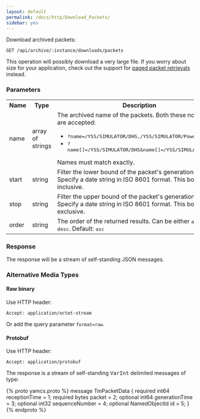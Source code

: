 ```yaml
---
layout: default
permalink: /docs/http/Download_Packets/
sidebar: yes
---
```


Download archived packets:

    GET /api/archive/:instance/downloads/packets

<div class="hint">
This operation will possibly download a very large file. If you worry about size for your application, check out the support for <a href="/docs/http/List_Packets/">paged packet retrievals</a> instead.
</div>


### Parameters

<table class="inline">
    <tr>
        <th>Name</th>
        <th>Type</th>
        <th>Description</th>
    </tr>
    <tr>
        <td class="code">name</td>
        <td class="code">array of strings</td>
        <td>
            The archived name of the packets. Both these notations are accepted:
            <ul>
                <li><tt>?name=/YSS/SIMULATOR/DHS,/YSS/SIMULATOR/Power</tt></li>
                <li><tt>?name[]=/YSS/SIMULATOR/DHS&name[]=/YSS/SIMULATOR/Power</tt></li>
            </ul>
            Names must match exactly.
        </td>
    </tr>
    <tr>
        <td class="code">start</td>
        <td class="code">string</td>
        <td>Filter the lower bound of the packet's generation time. Specify a date string in ISO 8601 format. This bound is inclusive.</td>
    </tr>
    <tr>
        <td class="code">stop</td>
        <td class="code">string</td>
        <td>Filter the upper bound of the packet's generation time. Specify a date string in ISO 8601 format. This bound is exclusive.</td>
    </tr>
    <tr>
        <td class="code">order</td>
        <td class="code">string</td>
        <td>The order of the returned results. Can be either <tt>asc</tt> or <tt>desc</tt>. Default: <tt>asc</tt></td>
    </tr>
</table>


### Response

The response will be a stream of self-standing JSON messages.


### Alternative Media Types

#### Raw binary

Use HTTP header:

    Accept: application/octet-stream

Or add the query parameter `format=raw`.

#### Protobuf

Use HTTP header:

    Accept: application/protobuf

The response is a stream of self-standing <tt>VarInt</tt> delimited messages of type:

{% proto yamcs.proto %}
message TmPacketData {
  required int64 receptionTime = 1;
  required bytes packet = 2;
  optional int64 generationTime = 3;
  optional int32 sequenceNumber = 4;
  optional NamedObjectId id = 5;
}
{% endproto %}
